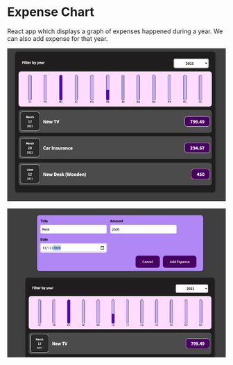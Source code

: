 # Expense Chart

React app which displays a graph of expenses happened during a year. We can also add expense for that year.

![alt text](screenshot1.png)

![alt text](screenshot2.png)
